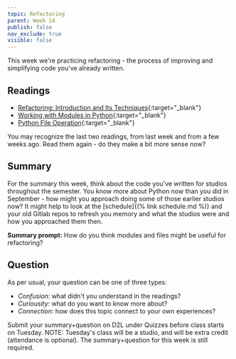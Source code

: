 ```yaml
---
topic: Refactoring
parent: Week 14
publish: false
nav_exclude: true
visible: false
---
```


This week we're practicing refactoring - the process of improving and simplifying code you've already written.

## Readings

* [Refactoring: Introduction and Its Techniques](https://www.geeksforgeeks.org/refactoring-introduction-and-its-techniques/){:target="_blank"}
* [Working with Modules in Python](https://www.datacamp.com/community/tutorials/modules-in-python){:target="_blank"}
* [Python File Operation](https://www.programiz.com/python-programming/file-operation){:target="_blank"}

You may recognize the last two readings, from last week and from a few weeks ago. Read them again - do they make a bit more sense now?

## Summary

For the summary this week, think about the code you've written for studios throughout the semester. You know more about Python now than you did in September - how might you approach doing some of those earlier studios now? It might help to look at the [schedule]{(% link schedule.md %)} and your old Gitlab repos to refresh you memory and what the studios were and how you approached them then.

**Summary prompt:** How do you think modules and files might be useful for refactoring?

## Question

As per usual, your question can be one of three types:
* *Confusion*: what didn't you understand in the readings?
* *Curiousity*: what do you want to know more about?
* *Connection*: how does this topic connect to your own experiences?

Submit your summary+question on D2L under Quizzes before class starts on Tuesday. NOTE: Tuesday's class will be a studio, and will be extra credit (attendance is optional). The summary+question for this week is still required.
